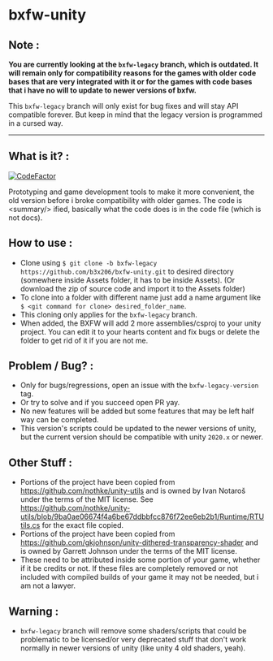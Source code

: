 # bxfw-unity

## Note :
**You are currently looking at the `bxfw-legacy` branch, which is outdated. It will remain only for compatibility reasons for the games with older code bases that are very integrated with it or for the games with code bases that i have no will to update to newer versions of bxfw.**

This `bxfw-legacy` branch will only exist for bug fixes and will stay API compatible forever. But keep in mind that the legacy version is programmed in a cursed way.

---
## What is it? :
[![CodeFactor](https://www.codefactor.io/repository/github/b3x206/bxfw-unity/badge)](https://www.codefactor.io/repository/github/b3x206/bxfw-unity)

Prototyping and game development tools to make it more convenient, the old version before i broke compatibility with older games.
The code is &lt;summary/&gt; ified, basically what the code does is in the code file (which is not docs).

## How to use : 
* Clone using ```$ git clone -b bxfw-legacy https://github.com/b3x206/bxfw-unity.git``` to desired directory (somewhere inside Assets folder, it has to be inside Assets). (Or download the zip of source code and import it to the Assets folder)
* To clone into a folder with different name just add a name argument like ```$ <git command for clone> desired_folder_name```.
* This cloning only applies for the `bxfw-legacy` branch.
* When added, the BXFW will add 2 more assemblies/csproj to your unity project. You can edit it to your hearts content and fix bugs or delete the folder to get rid of it if you are not me.

## Problem / Bug? :
* Only for bugs/regressions, open an issue with the `bxfw-legacy-version` tag.
* Or try to solve and if you succeed open PR yay.
* No new features will be added but some features that may be left half way can be completed.
* This version's scripts could be updated to the newer versions of unity, but the current version should be compatible with unity `2020.x` or newer.

## Other Stuff : 
* Portions of the project have been copied from https://github.com/nothke/unity-utils and is owned by Ivan Notaroš under the terms of the MIT license. See https://github.com/nothke/unity-utils/blob/9ba0ae06674f4a6be67ddbbfcc876f72ee6eb2b1/Runtime/RTUtils.cs for the exact file copied.
* Portions of the project have been copied from https://github.com/gkjohnson/unity-dithered-transparency-shader and is owned by Garrett Johnson under the terms of the MIT license.
* These need to be attributed inside some portion of your game, whether if it be credits or not. If these files are completely removed or not included with compiled builds of your game it may not be needed, but i am not a lawyer.

## Warning :
* `bxfw-legacy` branch will remove some shaders/scripts that could be problematic to be licensed/or very deprecated stuff that don't work normally in newer versions of unity (like unity 4 old shaders, yeah).
